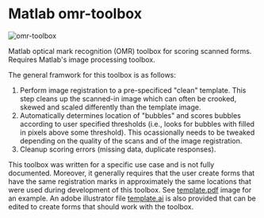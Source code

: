 # Matlab omr-toolbox

![omr-toolbox](https://github.com/wagner-lab/omr-toolbox/blob/master/docs/omr-toolbox-github.gif)

Matlab optical mark recognition (OMR) toolbox for scoring scanned forms. Requires Matlab's image processing toolbox. 

The general framwork for this toolbox is as follows:

1. Perform image registration to a pre-specificed "clean" template. This step cleans up the scanned-in image which can often be crooked, skewed and scaled differently than the template image.
2. Automatically determines location of "bubbles" and scores bubbles according to user specified thresholds (i.e., looks for bubbles with filled in pixels above some threshold). This ocassionally needs to be tweaked depending on the quality of the scans and of the image registration.
3. Cleanup scoring errors (missing data, duplicate responses). 

This toolbox was written for a specific use case and is not fully documented. Moreover, it generally requires that the user create forms that have the same registration marks in approximately the same locations that were used during development of this toolbox. See [template.pdf](https://github.com/wagner-lab/omr-toolbox/blob/master/docs/template.pdf) image for an example. An adobe illustrator file [template.ai](https://github.com/wagner-lab/omr-toolbox/blob/master/docs/template.ai) is also provided that can be edited to create forms that should work with the toolbox.
